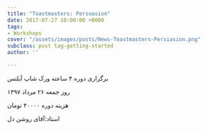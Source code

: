 ```yaml
---
title: "Toastmasters: Persuasion"
date: 2017-07-27 10:00:00 +0000
tags:
- Workshops
cover: "/assets/images/posts/News-Toastmasters-Persiasion.png"
subclass: post tag-getting-started
author: ''

---
```

برگزاری دوره ۴ ساعته ورک شاپ آیلتس

روز جمعه ۲۶ مرداد ۱۳۹۷

هزینه دوره ۴۰۰۰۰ تومان

استاد:آقای روشن دل